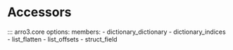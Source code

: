 # Accessors

::: arro3.core
    options:
      members:
        - dictionary_dictionary
        - dictionary_indices
        - list_flatten
        - list_offsets
        - struct_field
